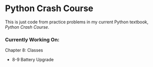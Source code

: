 # Python Crash Course
This is just code from practice problems in my current Python textbook, *Python Crash Course*. 
### Currently Working On:
Chapter 8: Classes
* 8-9 Battery Upgrade
